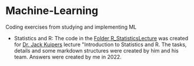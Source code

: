 # Machine-Learning
Coding exercises from studying and implementing ML 

- Statistics and R:
  The code in the [Folder R_StatisticsLecture](https://github.com/LucaWitte/ML-and-Statistics/tree/main/R_StatisticsLectures) was created for [Dr. Jack Kuipers](https://bsse.ethz.ch/cbg/group/people/person-detail.MjA3Mjc0.TGlzdC81MTYsOTQ0ODM3Mzc2.html) lecture "Introduction to Statistics and R. The tasks, details and some markdown structures were created by him and his team. Answers were created by me in 2022.
